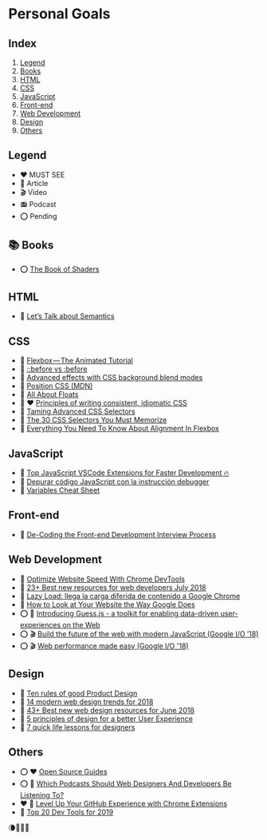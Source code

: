 # Personal Goals

## Index

1. [Legend](#legend)
2. [Books](#books-books)
3. [HTML](#html)
4. [CSS](#css)
5. [JavaScript](#javascript)
6. [Front-end](#front-end)
7. [Web Development](#web-development)
8. [Design](#design)
9. [Others](#others)

## Legend

- :heart: MUST SEE
- :newspaper: Article
- :clapper: Video
- :radio: Podcast
- :o: Pending

## :books: Books

- :o: [The Book of Shaders](https://thebookofshaders.com/)

## HTML

- :newspaper: [Let’s Talk about Semantics](http://html5doctor.com/lets-talk-about-semantics/)

## CSS

- :newspaper: [Flexbox — The Animated Tutorial](https://medium.com/@js_tut/flexbox-the-animated-tutorial-8075cbe4c1b2)
- :newspaper: [::before vs :before](https://css-tricks.com/to-double-color-or-not-do-double-colon/)
- :newspaper: [Advanced effects with CSS background blend modes](https://blog.logrocket.com/advanced-effects-with-css-background-blend-modes-4b750198522a)
- :newspaper: [Position CSS (MDN)](https://developer.mozilla.org/en-US/docs/Web/CSS/position)
- :newspaper: [All About Floats](https://css-tricks.com/all-about-floats/)
- :newspaper: :heart: [Principles of writing consistent, idiomatic CSS](https://github.com/necolas/idiomatic-css)
- :newspaper: [Taming Advanced CSS Selectors](https://www.smashingmagazine.com/2009/08/taming-advanced-css-selectors/)
- :newspaper: [The 30 CSS Selectors You Must Memorize](https://code.tutsplus.com/es/tutorials/the-30-css-selectors-you-must-memorize--net-16048)
- :newspaper: [Everything You Need To Know About Alignment In Flexbox](https://www.smashingmagazine.com/2018/08/flexbox-alignment/)

## JavaScript

- :newspaper: [Top JavaScript VSCode Extensions for Faster Development 🔥](https://codeburst.io/top-javascript-vscode-extensions-for-faster-development-c687c39596f5)
- :newspaper: [Depurar código JavaScript con la instrucción debugger](https://picodotdev.github.io/blog-bitix/2018/05/depurar-codigo-javascript-con-la-instruccion-debugger/)
- :newspaper: [Variables Cheat Sheet](http://webcheatsheet.com/javascript/variables.php)

## Front-end

- :newspaper: [De-Coding the Front-end Development Interview Process](https://codeburst.io/de-coding-the-front-end-development-interview-process-9601bc4c71e5)

## Web Development

- :newspaper: [Optimize Website Speed With Chrome DevTools](https://developers.google.com/web/tools/chrome-devtools/speed/get-started)
- :newspaper: [23+ Best new resources for web developers July 2018](https://designrevision.com/web-dev-resources-july-2018/)
- :newspaper: [Lazy Load: llega la carga diferida de contenido a Google Chrome](https://www.redeszone.net/2018/08/14/lazy-load-carga-diferida-google-chrome/)
- :newspaper: [How to Look at Your Website the Way Google Does](https://neilpatel.com/blog/the-way-google-scans/)
- :o: :newspaper: [Introducing Guess.js - a toolkit for enabling data-driven user-experiences on the Web](https://blog.mgechev.com/2018/05/09/introducing-guess-js-data-driven-user-experiences-web/)
- :o: :clapper: [Build the future of the web with modern JavaScript (Google I/O ’18)](https://www.youtube.com/watch?v=mIWCLOftfRw)
- :o: :clapper: [Web performance made easy (Google I/O '18)](https://www.youtube.com/watch?v=Mv-l3-tJgGk)

## Design

- :newspaper: [Ten rules of good Product Design](https://uxdesign.cc/ten-rules-of-good-design-e3dcabc61bc)
- :newspaper: [14 modern web design trends for 2018](https://designrevision.com/14-modern-web-design-trends-2018/)
- :newspaper: [43+ Best new web design resources for June 2018](https://designrevision.com/web-design-resources-june-2018/)
- :newspaper: [5 principles of design for a better User Experience](https://uxdesign.cc/5-principles-of-design-for-a-better-user-experience-d3a789e8c944)
- :newspaper: [7 quick life lessons for designers](https://uxdesign.cc/7-quick-life-lessons-for-designers-df9b1e08463a)

## Others

- :o: :heart: [Open Source Guides](https://opensource.guide/es/)
- :o: :newspaper: [Which Podcasts Should Web Designers And Developers Be Listening To?](https://www.smashingmagazine.com/2018/04/podcasts-web-designers-developers/)
- :heart: :newspaper: [Level Up Your GitHub Experience with Chrome Extensions](https://daveabrock.com/2018/11/25/level-up-github-experience-with-chrome-extensions/)
- :newspaper: [Top 20 Dev Tools for 2019](https://blog.axosoft.com/top-developer-tools-2019/)


:waning_crescent_moon::deciduous_tree::rocket::fireworks:
